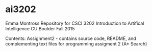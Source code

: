 # ai3202

Emma Montross
Repository for CSCI 3202 Introduction to Artifical Intelligence
CU Boulder Fall 2015

Contents:
Assignment2 - contains source code, README, and complementing text files for programming assigment 2 (A* Search)

